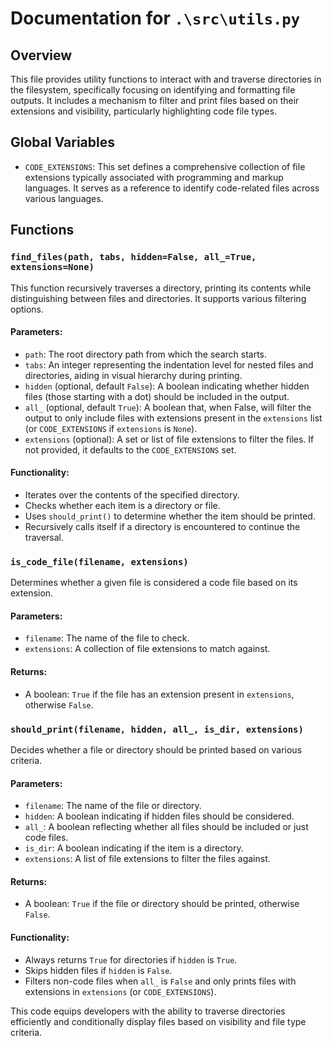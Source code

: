 # Documentation for `.\src\utils.py`

## Overview

This file provides utility functions to interact with and traverse directories in the filesystem, specifically focusing on identifying and formatting file outputs. It includes a mechanism to filter and print files based on their extensions and visibility, particularly highlighting code file types.

## Global Variables

- `CODE_EXTENSIONS`: This set defines a comprehensive collection of file extensions typically associated with programming and markup languages. It serves as a reference to identify code-related files across various languages.

## Functions

### `find_files(path, tabs, hidden=False, all_=True, extensions=None)`

This function recursively traverses a directory, printing its contents while distinguishing between files and directories. It supports various filtering options.

#### Parameters:

- `path`: The root directory path from which the search starts.
- `tabs`: An integer representing the indentation level for nested files and directories, aiding in visual hierarchy during printing.
- `hidden` (optional, default `False`): A boolean indicating whether hidden files (those starting with a dot) should be included in the output.
- `all_` (optional, default `True`): A boolean that, when False, will filter the output to only include files with extensions present in the `extensions` list (or `CODE_EXTENSIONS` if `extensions` is `None`).
- `extensions` (optional): A set or list of file extensions to filter the files. If not provided, it defaults to the `CODE_EXTENSIONS` set.

#### Functionality:

- Iterates over the contents of the specified directory.
- Checks whether each item is a directory or file.
- Uses `should_print()` to determine whether the item should be printed.
- Recursively calls itself if a directory is encountered to continue the traversal.

### `is_code_file(filename, extensions)`

Determines whether a given file is considered a code file based on its extension.

#### Parameters:

- `filename`: The name of the file to check.
- `extensions`: A collection of file extensions to match against.

#### Returns:

- A boolean: `True` if the file has an extension present in `extensions`, otherwise `False`.

### `should_print(filename, hidden, all_, is_dir, extensions)`

Decides whether a file or directory should be printed based on various criteria.

#### Parameters:

- `filename`: The name of the file or directory.
- `hidden`: A boolean indicating if hidden files should be considered.
- `all_`: A boolean reflecting whether all files should be included or just code files.
- `is_dir`: A boolean indicating if the item is a directory.
- `extensions`: A list of file extensions to filter the files against.

#### Returns:

- A boolean: `True` if the file or directory should be printed, otherwise `False`.

#### Functionality:

- Always returns `True` for directories if `hidden` is `True`.
- Skips hidden files if `hidden` is `False`.
- Filters non-code files when `all_` is `False` and only prints files with extensions in `extensions` (or `CODE_EXTENSIONS`).

This code equips developers with the ability to traverse directories efficiently and conditionally display files based on visibility and file type criteria.